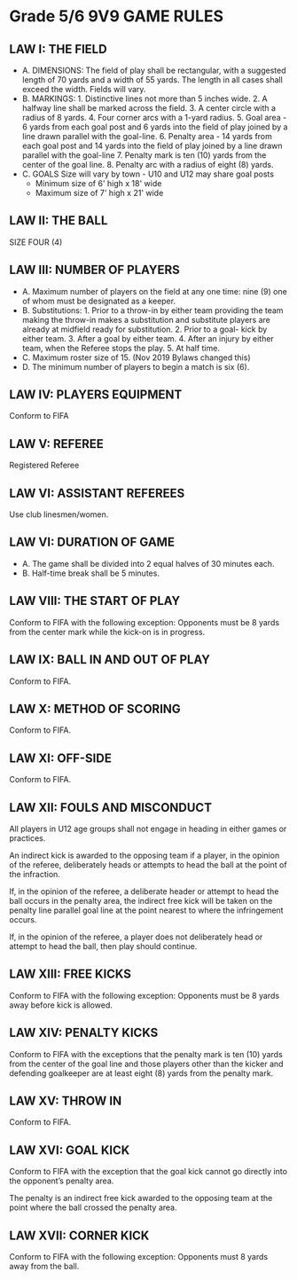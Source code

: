# Grade 5/6 9V9 GAME RULES

## LAW I: THE FIELD

* A. DIMENSIONS:
       The field of play shall be rectangular, with a suggested length of 70 yards and a width of 55 yards.
       The length in all cases shall exceed the width. Fields will vary.
* B. MARKINGS:
      1. Distinctive lines not more than 5 inches wide.
      2. A halfway line shall be marked across the field.
      3. A center circle with a radius of 8 yards.
      4. Four corner arcs with a 1-yard radius.
      5. Goal area - 6 yards from each goal post and 6 yards into the field of play joined by a line drawn parallel with the goal-line.
      6. Penalty area - 14 yards from each goal post and 14 yards into the field of play joined by a line drawn parallel with the goal-line
      7. Penalty mark is ten (10) yards from the center of the goal line.
      8. Penalty arc with a radius of eight (8) yards.
* C. GOALS
Size will vary by town - U10 and U12 may share goal posts
  * Minimum size of 6' high x 18' wide
  * Maximum size of 7' high x 21' wide

## LAW II: THE BALL

SIZE FOUR (4)

## LAW III: NUMBER OF PLAYERS

* A. Maximum number of players on the field at any one time: nine (9) one of whom must be designated as a keeper.
* B. Substitutions:
      1. Prior to a throw-in by either team providing the team making the throw-in makes a substitution and substitute players are already at midfield ready for substitution.
      2. Prior to a goal- kick by either team.
      3. After a goal by either team.
      4. After an injury by either team, when the Referee stops the play.
      5. At half time.
* C. Maximum roster size of 15. (Nov 2019 Bylaws changed this)
* D. The minimum number of players to begin a match is six (6).

## LAW IV: PLAYERS EQUIPMENT

Conform to FIFA

## LAW V: REFEREE

Registered Referee

## LAW VI: ASSISTANT REFEREES

Use club linesmen/women.

## LAW VI: DURATION OF GAME

* A. The game shall be divided into 2 equal halves of 30 minutes each.
* B. Half-time break shall be 5 minutes.

## LAW VIII: THE START OF PLAY

Conform to FIFA with the following exception: Opponents must be 8 yards from the center mark while the kick-on is in progress.

## LAW IX: BALL IN AND OUT OF PLAY

Conform to FIFA.

## LAW X: METHOD OF SCORING

Conform to FIFA.

## LAW XI: OFF-SIDE

Conform to FIFA.

## LAW XII: FOULS AND MISCONDUCT

All players in U12 age groups shall not engage in heading in either games or practices.

An indirect kick is awarded to the opposing team if a player, in the opinion of the referee, deliberately heads or attempts to head the ball at the point of the infraction.

If, in the opinion of the referee, a deliberate header or attempt to head the ball occurs in the penalty area, the indirect free kick will be taken on the penalty line parallel goal line at the point nearest to where the infringement occurs.

If, in the opinion of the referee, a player does not deliberately head or attempt to head the ball, then play should continue.

## LAW XIII: FREE KICKS

Conform to FIFA with the following exception: Opponents must be 8 yards away before kick is allowed.

## LAW XIV: PENALTY KICKS

Conform to FIFA with the exceptions that the penalty mark is ten (10) yards from the center of the goal line and those players other than the kicker and defending goalkeeper are at least eight (8) yards from the penalty mark.

## LAW XV: THROW IN

Conform to FIFA.

## LAW XVI: GOAL KICK

Conform to FIFA with the exception that the goal kick cannot go directly into the opponent’s penalty area.

The penalty is an indirect free kick awarded to the opposing team at the point where the ball crossed the penalty area.

## LAW XVII: CORNER KICK

Conform to FIFA with the following exception: Opponents must 8 yards away from the ball.